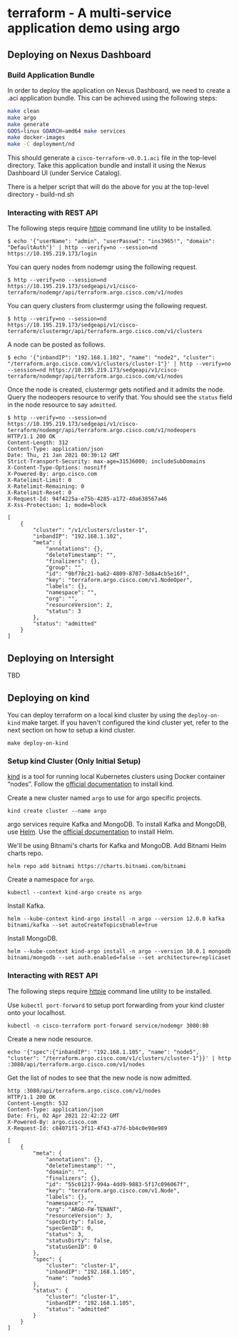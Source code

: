 # terraform - A multi-service application demo using argo

## Deploying on Nexus Dashboard

### Build Application Bundle

In order to deploy the application on Nexus Dashboard, we need to create a .aci application bundle. This can be achieved using the following steps:

```sh
make clean
make argo
make generate
GOOS=linux GOARCH=amd64 make services
make docker-images
make -C deployment/nd
```

This should generate a `cisco-terraform-v0.0.1.aci` file in the top-level directory. Take this application bundle and install it using the Nexus Dashboard UI (under Service Catalog).

There is a helper script that will do the above for you at the top-level directory - build-nd.sh

### Interacting with REST API

The following steps require [httpie](https://httpie.io/) command line utility to be installed.

```
$ echo '{"userName": "admin", "userPasswd": "ins3965!", "domain": "DefaultAuth"}' | http --verify=no --session=nd https://10.195.219.173/login
```

You can query nodes from nodemgr using the following request.

```
$ http --verify=no --session=nd https://10.195.219.173/sedgeapi/v1/cisco-terraform/nodemgr/api/terraform.argo.cisco.com/v1/nodes
```

You can query clusters from clustermgr using the following request.

```
$ http --verify=no --session=nd https://10.195.219.173/sedgeapi/v1/cisco-terraform/clustermgr/api/terraform.argo.cisco.com/v1/clusters
```

A node can be posted as follows.

```
$ echo '{"inbandIP": "192.168.1.102", "name": "node2", "cluster": "/terraform.argo.cisco.com/v1/clusters/cluster-1"}' | http --verify=no --session=nd https://10.195.219.173/sedgeapi/v1/cisco-terraform/nodemgr/api/terraform.argo.cisco.com/v1/nodes
```

Once the node is created, clustermgr gets notified and it admits the node. Query the nodeopers resource to verify that. You should see the `status` field in the node resource to say `admitted`.

```
$ http --verify=no --session=nd https://10.195.219.173/sedgeapi/v1/cisco-terraform/nodemgr/api/terraform.argo.cisco.com/v1/nodeopers
HTTP/1.1 200 OK
Content-Length: 312
Content-Type: application/json
Date: Thu, 21 Jan 2021 00:30:12 GMT
Strict-Transport-Security: max-age=31536000; includeSubDomains
X-Content-Type-Options: nosniff
X-Powered-By: argo.cisco.com
X-Ratelimit-Limit: 0
X-Ratelimit-Remaining: 0
X-Ratelimit-Reset: 0
X-Request-Id: 94f4225a-e75b-4285-a172-40a638567a46
X-Xss-Protection: 1; mode=block

[
    {
        "cluster": "/v1/clusters/cluster-1",
        "inbandIP": "192.168.1.102",
        "meta": {
            "annotations": {},
            "deleteTimestamp": "",
            "finalizers": {},
            "group": "",
            "id": "9bf78c21-ba62-4809-8707-3d8a4cb5e16f",
            "key": "terraform.argo.cisco.com/v1.NodeOper",
            "labels": {},
            "namespace": "",
            "org": "",
            "resourceVersion": 2,
            "status": 3
        },
        "status": "admitted"
    }
]
```

## Deploying on Intersight

TBD

## Deploying on kind

You can deploy terraform on a local kind cluster by using the `deploy-on-kind` make
target. If you haven't configured the kind cluster yet, refer to the next
section on how to setup a kind cluster.

```
make deploy-on-kind
```

### Setup kind Cluster (Only Initial Setup)

[kind](https://kind.sigs.k8s.io/) is a tool for running local Kubernetes
clusters using Docker container “nodes”. Follow the [official
documentation](https://kind.sigs.k8s.io/docs/user/quick-start#installation) to
install kind.

Create a new cluster named `argo` to use for argo specific projects.

```
kind create cluster --name argo
```

argo services require Kafka and MongoDB. To install Kafka and MongoDB, use
[Helm](https://helm.sh/). Use the [official
documentation](https://helm.sh/docs/intro/install/) to install Helm.

We'll be using Bitnami's charts for Kafka and MongoDB. Add Bitnami Helm charts
repo.

```
helm repo add bitnami https://charts.bitnami.com/bitnami
```

Create a namespace for `argo`.

```
kubectl --context kind-argo create ns argo
```

Install Kafka.

```
helm --kube-context kind-argo install -n argo --version 12.0.0 kafka bitnami/kafka --set autoCreateTopicsEnable=true
```

Install MongoDB.

```
helm --kube-context kind-argo install -n argo --version 10.0.1 mongodb bitnami/mongodb --set auth.enabled=false --set architecture=replicaset
```

### Interacting with REST API

The following steps require [httpie](https://httpie.io/) command line utility to
be installed.

Use `kubectl port-forward` to setup port forwarding from your kind cluster onto
your localhost.

```
kubectl -n cisco-terraform port-forward service/nodemgr 3080:80
```

Create a new node resource.

```
echo '{"spec":{"inbandIP": "192.168.1.105", "name": "node5", "cluster": "/terraform.argo.cisco.com/v1/clusters/cluster-1"}}' | http :3080/api/terraform.argo.cisco.com/v1/nodes
```

Get the list of nodes to see that the new node is now admitted.

```
http :3080/api/terraform.argo.cisco.com/v1/nodes
HTTP/1.1 200 OK
Content-Length: 532
Content-Type: application/json
Date: Fri, 02 Apr 2021 22:42:22 GMT
X-Powered-By: argo.cisco.com
X-Request-Id: c84071f1-3f11-4f43-a77d-bb4c0e98e989

[
    {
        "meta": {
            "annotations": {},
            "deleteTimestamp": "",
            "domain": "",
            "finalizers": {},
            "id": "55c01217-994a-4dd9-9883-5f17c096067f",
            "key": "terraform.argo.cisco.com/v1.Node",
            "labels": {},
            "namespace": "",
            "org": "ARGO-FW-TENANT",
            "resourceVersion": 3,
            "specDirty": false,
            "specGenID": 0,
            "status": 3,
            "statusDirty": false,
            "statusGenID": 0
        },
        "spec": {
            "cluster": "cluster-1",
            "inbandIP": "192.168.1.105",
            "name": "node5"
        },
        "status": {
            "cluster": "cluster-1",
            "inbandIP": "192.168.1.105",
            "status": "admitted"
        }
    }
]
```
